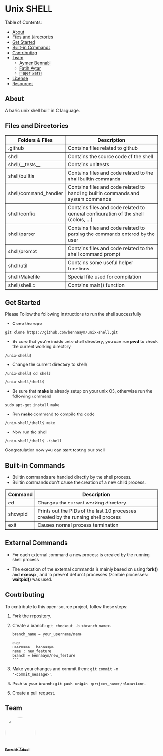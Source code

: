 # Unix SHELL

Table of Contents:
* [About](#about)
* [Files and Directories](#files-and-directories)
* [Get Started](#get-started)
* [Built-in Commands](#built-in-commands)
* [Contributing](#contributing)
* [Team](#team)
  * [Aymen Bennabi](#aymen-bennabi)
  * [Fatih Aytar](#fatih-aytar)
  * [Hajer Gafsi](#hajer-gafsi)
* [License](#license)
* [Resources](#resources)


## About
A basic unix shell built in C language. 

## Files and Directories
<table style="width: auto;" border="1" cellpadding="11">
<thead>
    <tr>
      <th>
        Folders & Files
      </th>
      <th>
        Description
      </th>
    </tr>
<thead>
<tbody>
  <tr>
    <td>.github</td>
    <td>Contains files related to github</td>
  </tr>

  <tr>
    <td>shell</td>
    <td>Contains the source code of the shell</td>
  </tr>
  
  <tr>
    <td>shell/__tests__</td>
    <td>Contains unittests</td>
  </tr>
  
  <tr>
    <td>shell/builtin</td>
    <td>Contains files and code related to the shell builtin commands</td>
  </tr>
  
  <tr>
    <td>shell/command_handler</td>
    <td>Contains files and code related to handling builtin commands and system commands</td>
  </tr>
  <tr>
    <td>shell/config</td>
    <td>Contains files and code related to general configuration of the shell (colors, ...)</td>
  </tr>
  
  <tr>
    <td>shell/parser</td>
    <td>Contains files and code related to parsing the commands entered by the user</td>
  </tr>
  
  <tr>
    <td>shell/prompt</td>
    <td>Contains files and code related to the shell command prompt</td>
  </tr>
  
  <tr>
    <td>shell/util</td>
    <td>Contains some useful helper functions</td>
  </tr>

  <tr>
    <td>shell/Makefile</td>
    <td>Special file used for compilation</td>
  </tr>

  <tr>
    <td>shell/shell.c</td>
    <td>Contains main() function</td>
  </tr>

</tbody>
</table>


## Get Started
Please Follow the following instructions to run the shell successfully

* Clone the repo
```
git clone https://github.com/bennaaym/unix-shell.git
```

* Be sure that you're inside unix-shell directory, you can run **pwd** to check the current working directory
```
/unix-shell$
```

* Change the current directory to shell/
```
/unix-shell$ cd shell

/unix-shell/shell$
```

* Be sure that **make** is already setup on your unix OS, otherwise run the following command
```
sudo apt-get install make
```

* Run **make** command to compile the code
```
/unix-shell/shell$ make
```

* Now run the shell

```
/unix-shell/shell$ ./shell
```

Congratulation now you can start testing our shell


## Built-in Commands

* Builtin commands are handled directly by the shell process. 
* Builtin commands don't cause the creation of a new child process.

<table style="width: auto;" border="1" cellpadding="11">
  <thead>
      <tr>
        <th>
          Command
        </th>
        <th>
          Description
        </th>
      </tr>
  <thead>
  <tbody>
    <tr>
      <td>cd</td>
      <td>Changes the current working directory</td>
    </tr>
    <tr>
      <td>showpid</td>
      <td>Prints out the PIDs of the last 10 processes created by the running shell process</td>
    </tr>
    <tr>
      <td>exit</td>
      <td>Causes normal process termination</td>
    </tr>
    </tbody>
</table>

## External Commands
* For each external command a new process is created by the running shell process

* The execution of the external commands is mainly based on using **fork()** and **execvp** , and to prevent defunct processes (zombie processes) **waitpid()** was used.

## Contributing

To contribute to this open-source project, follow these steps:

1. Fork the repository.
2. Create a branch: `git checkout -b <branch_name>`.

    ```
    branch_name = your_username/name
    ``` 
    ````
    e.g:
    username : bennaaym 
    name : new_feature 
    branch = bennaaym/new_feature 
    ```
3. Make your changes and commit them: `git commit -m '<commit_message>'`.
4. Push to your branch: `git push origin <project_name>/<location>`.
5. Create a pull request.


## Team
<td align="center">
<a href="https://github.com/FarrukhAdeel67">
<img src="https://avatars.githubusercontent.com/u/56479423?v=4" width="100px;" alt="" style="border-radius:50%"/>
<br />
<sub><b>Farrukh Adeel</b></sub>
</a>
<br />
</td>

</tr>
</table>
</div>
